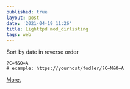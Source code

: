 ```yaml
---
published: true
layout: post
date: '2021-04-19 11:26'
title: Lighttpd mod_dirlisting
tags: web 
---
```

Sort by date in reverse order

    ?C=M&O=A
    # example: https://yourhost/fodler/?C=M&O=A

[More.](https://redmine.lighttpd.net/projects/1/wiki/Docs_ModDirlisting)
